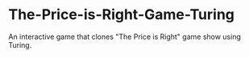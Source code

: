 # The-Price-is-Right-Game-Turing

An interactive game that clones "The Price is Right" game show using Turing.
